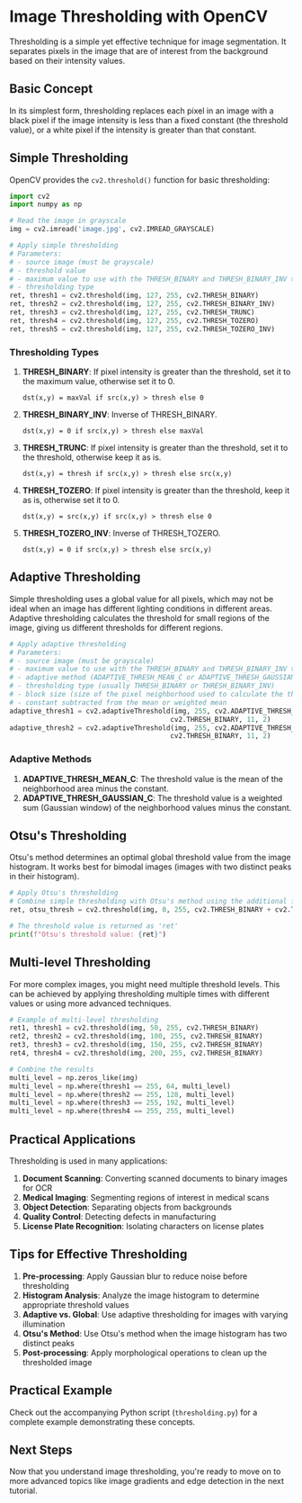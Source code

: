 # Image Thresholding with OpenCV

Thresholding is a simple yet effective technique for image segmentation. It separates pixels in the image that are of interest from the background based on their intensity values.

## Basic Concept

In its simplest form, thresholding replaces each pixel in an image with a black pixel if the image intensity is less than a fixed constant (the threshold value), or a white pixel if the intensity is greater than that constant.

## Simple Thresholding

OpenCV provides the `cv2.threshold()` function for basic thresholding:

```python
import cv2
import numpy as np

# Read the image in grayscale
img = cv2.imread('image.jpg', cv2.IMREAD_GRAYSCALE)

# Apply simple thresholding
# Parameters:
# - source image (must be grayscale)
# - threshold value
# - maximum value to use with the THRESH_BINARY and THRESH_BINARY_INV thresholding types
# - thresholding type
ret, thresh1 = cv2.threshold(img, 127, 255, cv2.THRESH_BINARY)
ret, thresh2 = cv2.threshold(img, 127, 255, cv2.THRESH_BINARY_INV)
ret, thresh3 = cv2.threshold(img, 127, 255, cv2.THRESH_TRUNC)
ret, thresh4 = cv2.threshold(img, 127, 255, cv2.THRESH_TOZERO)
ret, thresh5 = cv2.threshold(img, 127, 255, cv2.THRESH_TOZERO_INV)
```

### Thresholding Types

1. **THRESH_BINARY**: If pixel intensity is greater than the threshold, set it to the maximum value, otherwise set it to 0.
   ```
   dst(x,y) = maxVal if src(x,y) > thresh else 0
   ```

2. **THRESH_BINARY_INV**: Inverse of THRESH_BINARY.
   ```
   dst(x,y) = 0 if src(x,y) > thresh else maxVal
   ```

3. **THRESH_TRUNC**: If pixel intensity is greater than the threshold, set it to the threshold, otherwise keep it as is.
   ```
   dst(x,y) = thresh if src(x,y) > thresh else src(x,y)
   ```

4. **THRESH_TOZERO**: If pixel intensity is greater than the threshold, keep it as is, otherwise set it to 0.
   ```
   dst(x,y) = src(x,y) if src(x,y) > thresh else 0
   ```

5. **THRESH_TOZERO_INV**: Inverse of THRESH_TOZERO.
   ```
   dst(x,y) = 0 if src(x,y) > thresh else src(x,y)
   ```

## Adaptive Thresholding

Simple thresholding uses a global value for all pixels, which may not be ideal when an image has different lighting conditions in different areas. Adaptive thresholding calculates the threshold for small regions of the image, giving us different thresholds for different regions.

```python
# Apply adaptive thresholding
# Parameters:
# - source image (must be grayscale)
# - maximum value to use with the THRESH_BINARY and THRESH_BINARY_INV thresholding types
# - adaptive method (ADAPTIVE_THRESH_MEAN_C or ADAPTIVE_THRESH_GAUSSIAN_C)
# - thresholding type (usually THRESH_BINARY or THRESH_BINARY_INV)
# - block size (size of the pixel neighborhood used to calculate the threshold)
# - constant subtracted from the mean or weighted mean
adaptive_thresh1 = cv2.adaptiveThreshold(img, 255, cv2.ADAPTIVE_THRESH_MEAN_C, 
                                        cv2.THRESH_BINARY, 11, 2)
adaptive_thresh2 = cv2.adaptiveThreshold(img, 255, cv2.ADAPTIVE_THRESH_GAUSSIAN_C,
                                        cv2.THRESH_BINARY, 11, 2)
```

### Adaptive Methods

1. **ADAPTIVE_THRESH_MEAN_C**: The threshold value is the mean of the neighborhood area minus the constant.
2. **ADAPTIVE_THRESH_GAUSSIAN_C**: The threshold value is a weighted sum (Gaussian window) of the neighborhood values minus the constant.

## Otsu's Thresholding

Otsu's method determines an optimal global threshold value from the image histogram. It works best for bimodal images (images with two distinct peaks in their histogram).

```python
# Apply Otsu's thresholding
# Combine simple thresholding with Otsu's method using the additional flag THRESH_OTSU
ret, otsu_thresh = cv2.threshold(img, 0, 255, cv2.THRESH_BINARY + cv2.THRESH_OTSU)

# The threshold value is returned as 'ret'
print(f"Otsu's threshold value: {ret}")
```

## Multi-level Thresholding

For more complex images, you might need multiple threshold levels. This can be achieved by applying thresholding multiple times with different values or using more advanced techniques.

```python
# Example of multi-level thresholding
ret1, thresh1 = cv2.threshold(img, 50, 255, cv2.THRESH_BINARY)
ret2, thresh2 = cv2.threshold(img, 100, 255, cv2.THRESH_BINARY)
ret3, thresh3 = cv2.threshold(img, 150, 255, cv2.THRESH_BINARY)
ret4, thresh4 = cv2.threshold(img, 200, 255, cv2.THRESH_BINARY)

# Combine the results
multi_level = np.zeros_like(img)
multi_level = np.where(thresh1 == 255, 64, multi_level)
multi_level = np.where(thresh2 == 255, 128, multi_level)
multi_level = np.where(thresh3 == 255, 192, multi_level)
multi_level = np.where(thresh4 == 255, 255, multi_level)
```

## Practical Applications

Thresholding is used in many applications:

1. **Document Scanning**: Converting scanned documents to binary images for OCR
2. **Medical Imaging**: Segmenting regions of interest in medical scans
3. **Object Detection**: Separating objects from backgrounds
4. **Quality Control**: Detecting defects in manufacturing
5. **License Plate Recognition**: Isolating characters on license plates

## Tips for Effective Thresholding

1. **Pre-processing**: Apply Gaussian blur to reduce noise before thresholding
2. **Histogram Analysis**: Analyze the image histogram to determine appropriate threshold values
3. **Adaptive vs. Global**: Use adaptive thresholding for images with varying illumination
4. **Otsu's Method**: Use Otsu's method when the image histogram has two distinct peaks
5. **Post-processing**: Apply morphological operations to clean up the thresholded image

## Practical Example

Check out the accompanying Python script (`thresholding.py`) for a complete example demonstrating these concepts.

## Next Steps

Now that you understand image thresholding, you're ready to move on to more advanced topics like image gradients and edge detection in the next tutorial.